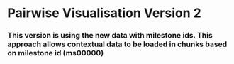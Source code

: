 # Pairwise Visualisation Version 2
###  This version is using the new data with milestone ids.  This approach allows contextual data to be loaded in chunks based on milestone id (ms00000)